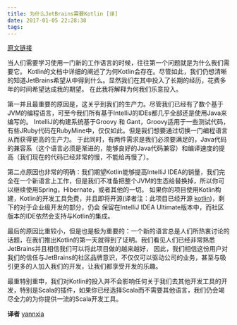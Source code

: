 ```yaml
---
title: 为什么JetBrains需要Kotlin [译]
date: 2017-01-05 22:28:38
tags:
---
```


[原文链接](https://blog.jetbrains.com/kotlin/2011/08/why-jetbrains-needs-kotlin/)

当人们需要学习使用一门新的工作语言的时候，往往第一个问题就是为什么我们需要它。
Kotlin的文档中详细的阐述了为何Kotlin会存在。尽管如此，我们仍想清晰的知道JetBrains希望从中得到什么。显然我们在其中投入了长期的经历，花费多年的时间希望达成我的期望。
在此我将解释为何我们乐意投入。


第一并且最重要的原因是，这关乎到我们的生产力。尽管我们已经有了数个基于JVM的编程语言，可至今我们所有基于IntelliJ的IDEs都几乎全部还是使用Java来编写的。
IntelliJ的构建系统基于Groovy 和 Gant，Groovy适用于一些测试代码，有些JRuby代码在RubyMine中，仅仅如此。但是我们想要通过切换一门编程语言从而获得更高的生产力。
于此同时，有两件需求是我们必须要满足的，Java代码的兼容系（这个语言必须是渐进的，能够良好的Java代码兼容）和编译速度的提高（我们现在的代码已经非常的慢，不能给再慢了）。

第二点原因也非常的明确：我们期望Kotlin能够提高IntelliJ IDEA的销量，我们完全在一个新语言上工作，但是我们不准备把整个JVM的生态给替换掉，所以你可以继续使用Spring，Hibernate，或者其他的一切。
如果你的项目使用Kotlin构建，Kotlin的开发工具免费，并且即将开源(译者注：此项目已经开源 [kotlin](https://github.com/JetBrains/kotlin))，剩下的对于企业级开发的部分，仍会
保留在IntelliJ IDEA Ultimate版本中，而社区版本的IDE依然会支持与Kotlin的集成。

最后的原因比重较小，但是也是极为重要的：一个新的语言总是人们所热衷讨论的话题，在我们推出Kotlin的第一天就得到了证明。我们看见人们已经非常熟悉JetBrains并且相信我们可以将此项目做的越来越好，
因此，我们相信这份用户对我们的信任与JetBrains的社区品牌意识，不仅仅可以驱动公司的业务，甚至与吸引更多的人加入我们的开发，让我们都享受开发的乐趣。

最重特别重申，我们对Kotlin的投入并不会影响任何关于我们去其他开发工具的开发，特别是Scala的插件，如果你已经选择Scala而不需要其他语言，我们仍会竭尽全力的为你提供一流的Scala开发工具。


**译者** [yannxia](https://github.com/yannxia)
